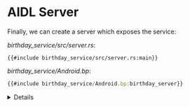 # AIDL Server

Finally, we can create a server which exposes the service:

*birthday_service/src/server.rs*:

```rust,ignore
{{#include birthday_service/src/server.rs:main}}
```

*birthday_service/Android.bp*:

```javascript
{{#include birthday_service/Android.bp:birthday_server}}
```

<details>

The process for taking a user-defined service implementation (in this case the
`BirthdayService` type, which implements the `IBirthdayService`) and starting it
as a binder service has multiple steps, and may appear more complicated than
students are used to if they've used Binder from C++ or another language.
Explain to students why each step is necessary.

1. Create an instance of your service type (`BirthdayService`).
1. Wrap the service object in corresponding `Bn*` type (`BnBirthdayService` in
   this case). This type is generated by Binder and provides the common binder
   functionality that would be provided by the `BnBinder` base class in C++.
   We don't have inheritance in Rust, so instead we use composition, putting our
   `BirthdayService` within the generated `BnBinderService`.
1. Call `add_service`, giving it a service identifier and your service object
   (the `BnBirthdayService` object in the example).
1. Call `join_thread_pool` to add the current thread to Binder's thread pool and
   start listening for connections.

</details>
